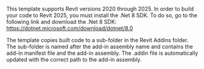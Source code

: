 ﻿This template supports Revit versions 2020 through 2025.
In order to build your code to Revit 2025, you must install the .Net 8 SDK. 
To do so, go to the following link and download the .Net 8 SDK: 
	https://dotnet.microsoft.com/download/dotnet/8.0

The template copies built code to a sub-folder in the Revit Addins folder.
The sub-folder is named after the add-in assembly name and contains the add-in manifest file and the add-in assembly.
The .addin file is automatically updated with the correct path to the add-in assembly.
